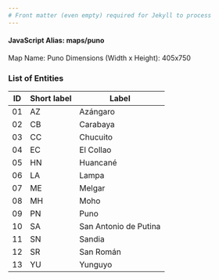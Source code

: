 ```yaml
---
# Front matter (even empty) required for Jekyll to process
---
```


#### JavaScript Alias: maps/puno


Map Name: Puno
Dimensions (Width x Height): 405x750


### List of Entities

ID | Short label | Label
---|---|---|
01| AZ | Azángaro
02| CB | Carabaya
03| CC | Chucuito
04| EC | El Collao
05| HN | Huancané
06| LA | Lampa
07| ME | Melgar
08| MH | Moho
09| PN | Puno
10| SA | San Antonio de Putina
11| SN | Sandia
12| SR | San Román
13| YU | Yunguyo
